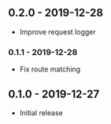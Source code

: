 ## 0.2.0 - 2019-12-28

- Improve request logger

### 0.1.1 - 2019-12-28

- Fix route matching

## 0.1.0 - 2019-12-27

- Initial release
